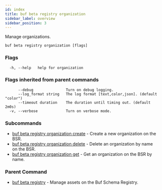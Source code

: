 ```yaml
---
id: index
title: buf beta registry organization
sidebar_label: overview
sidebar_position: 3
---
```

Manage organizations.

```
buf beta registry organization [flags]
```

### Flags

```
  -h, --help   help for organization
```

### Flags inherited from parent commands

```
      --debug               Turn on debug logging.
      --log_format string   The log format [text,color,json]. (default "color")
      --timeout duration    The duration until timing out. (default 2m0s)
  -v, --verbose             Turn on verbose mode.
```

### Subcommands

* [buf beta registry organization create](create)	 - Create a new organization on the BSR.
* [buf beta registry organization delete](delete)	 - Delete an organization by name on the BSR.
* [buf beta registry organization get](get)	 - Get an organization on the BSR by name.

### Parent Command

* [buf beta registry](../index)	 - Manage assets on the Buf Schema Registry.
